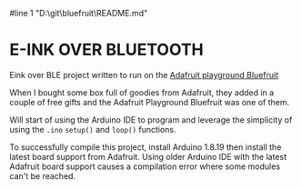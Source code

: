 #line 1 "D:\\git\\bluefruit\\README.md"
# E-INK OVER BLUETOOTH
Eink over BLE project written to run on the [Adafruit playground Bluefruit](https://www.adafruit.com/product/4333)

When I bought some box full of goodies from Adafruit, they added in a couple of free gifts and the Adafruit Playground Bluefruit was one of them. 

Will start of using the Arduino IDE to program and leverage the simplicity of using the `.ino` `setup()` and `loop()` functions.

To successfully compile this project, install Arduino 1.8.19 then install the latest board support from Adafruit. Using older Arduino IDE with the latest Adafruit board support causes a compilation error where some modules can't be reached.